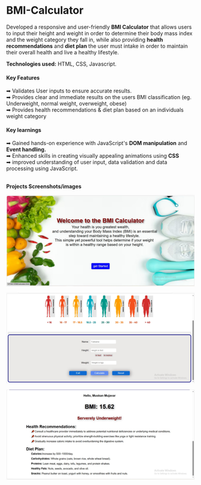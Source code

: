 # BMI-Calculator
Developed a responsive and user-friendly <b>BMI Calculator</b> that allows users to input their height and weight in order to determine their body mass index and the weight category they fall in, while also providing <b>health recommendations</b> and <b>diet plan</b> the user must intake in order to maintain their overall health and live a healthy lifestyle.<br>

<b>Technologies used:</b> HTML, CSS, Javascript.

<h4>Key Features</h4>
➡ Validates User inputs to ensure accurate results.<br>
➡ Provides clear and immediate results on the users BMI classification (eg. Underweight, normal weight, overweight, obese)<br>
➡ Provides health recommendations & diet plan based on an individuals weight category<br>

<h4>Key learnings</h4>
➡ Gained hands-on experience with JavaScript's <b>DOM manipulation</b> and <b>Event handling.</b><br>
➡ Enhanced skills in creating visually appealing animations using <b>CSS</b><br>
➡ improved understanding of user input, data validation and data processing using JavaScript.<br><br>

<b>Projects Screenshots/images</b>

![image alt](https://github.com/Muskan-codebase/BMI-Calculator/blob/5b765388477b1019ace9e8fc429ae481bfe1dc0e/index.JPG)

![image alt](https://github.com/Muskan-codebase/BMI-Calculator/blob/15d0e2085dba6263ebccd5262c27bd08d91927b7/calculator2.JPG)

![image alt](https://github.com/Muskan-codebase/BMI-Calculator/blob/058a06bedcfb6d5da53166d5cd074f1d76c27155/users_bmi_result.JPG)








